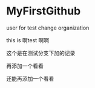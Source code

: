 # MyFirstGithub
user for test change organization


this is 啊test
 啊啊


这个是在测试分支下加的记录



再添加一个看看




还能再添加一个看看
